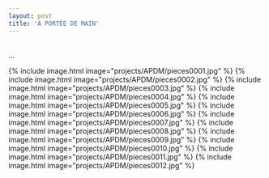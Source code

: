 ```yaml
---
layout: post
title: 'À PORTÉE DE MAIN'
---
```


 <br>
 ...

 <br>


{% include image.html image="projects/APDM/pieces0001.jpg" %}
{% include image.html image="projects/APDM/pieces0002.jpg" %}
{% include image.html image="projects/APDM/pieces0003.jpg" %}
{% include image.html image="projects/APDM/pieces0004.jpg" %}
{% include image.html image="projects/APDM/pieces0005.jpg" %}
{% include image.html image="projects/APDM/pieces0006.jpg" %}
{% include image.html image="projects/APDM/pieces0007.jpg" %}
{% include image.html image="projects/APDM/pieces0008.jpg" %}
{% include image.html image="projects/APDM/pieces0009.jpg" %}
{% include image.html image="projects/APDM/pieces0010.jpg" %}
{% include image.html image="projects/APDM/pieces0011.jpg" %}
{% include image.html image="projects/APDM/pieces0012.jpg" %}

